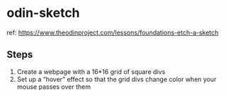 # odin-sketch
ref: https://www.theodinproject.com/lessons/foundations-etch-a-sketch
## Steps
1. Create a webpage with a 16*16 grid of square divs
2. Set up a “hover” effect so that the grid divs change color when your mouse passes over them